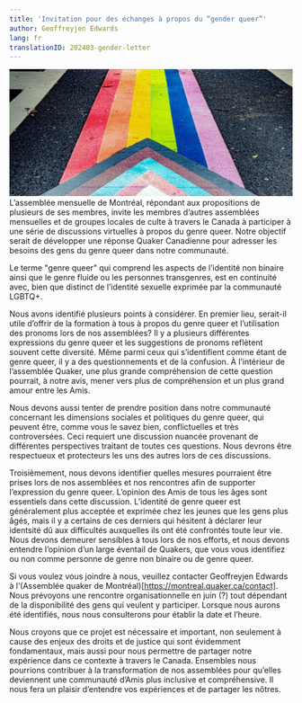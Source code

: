 ```yaml
---
title: 'Invitation pour des échanges à propos du “gender queer”'
author: Geoffreyjen Edwards
lang: fr
translationID: 202403-gender-letter
---
```

![Gender queer flag](/assets/images/posts/gender-queer.jpg)
L’assemblée mensuelle de Montréal, répondant aux propositions de plusieurs de ses membres, invite les membres d’autres assemblées mensuelles et de groupes locales de culte à travers le Canada à participer à une série de discussions virtuelles à propos du genre queer. Notre objectif serait de développer une réponse Quaker Canadienne pour adresser les besoins des gens du genre queer dans notre communauté.

Le terme "genre queer" qui comprend les aspects de l’identité non binaire ainsi que le genre fluide ou les personnes transgenres, est en continuité avec, bien que distinct de l’identité sexuelle exprimée par la communauté LGBTQ+.

Nous avons identifié plusieurs points à considérer. En premier lieu, serait-il utile d’offrir de la formation à tous à propos du genre queer et l’utilisation des pronoms lors de nos assemblées? Il y a plusieurs différentes expressions du genre queer et les suggestions de pronoms reflètent souvent cette diversité. Même parmi ceux qui s’identifient comme étant de genre queer, il y a des questionnements et de la confusion. À l’intérieur de l’assemblée Quaker, une plus grande compréhension de cette question pourrait, à notre avis, mener vers plus de compréhension et un plus grand amour entre les Amis.

Nous devons aussi tenter de prendre position dans notre communauté concernant les dimensions sociales et politiques du genre queer, qui peuvent être, comme vous le savez bien, conflictuelles et très controversées. Ceci requiert une discussion nuancée provenant de différentes perspectives traitant de toutes ces questions. Nous devrons être respectueux et protecteurs les uns des autres lors de ces discussions.

Troisièmement, nous devons identifier quelles mesures pourraient être prises lors de nos assemblées et nos rencontres afin de supporter l’expression du genre queer. L’opinion des Amis de tous les âges sont essentiels dans cette discussion. L’identité de genre queer est généralement plus acceptée et exprimée chez les jeunes que les gens plus âgés, mais il y a certains de ces derniers qui hésitent à déclarer leur identsité dû aux difficultés auxquelles ils ont été confrontés toute leur vie. Nous devons demeurer sensibles à tous lors de nos efforts, et nous devons entendre l’opinion d’un large éventail de Quakers, que vous vous identifiez ou non comme personne de genre non binaire ou de genre queer.

Si vous voulez vous joindre à nous, veuillez contacter Geoffreyjen Edwards à l’(Assemblée quaker de Montréal)[https://montreal.quaker.ca/contact]. Nous prévoyons une rencontre organisationnelle en juin (?) tout dépendant de la disponibilité des gens qui veulent y participer. Lorsque nous aurons été identifiés, nous nous consulterons pour établir la date et l’heure.

Nous croyons que ce projet est nécessaire et important, non seulement à cause des enjeux des droits et de justice qui sont évidemment fondamentaux, mais aussi pour nous permettre de partager notre expérience dans ce contexte à travers le Canada. Ensembles nous pourrions contribuer à la transformation de nos assemblées pour qu’elles deviennent une communauté d’Amis plus inclusive et compréhensive. Il nous fera un plaisir d’entendre vos expériences et de partager les nôtres.
